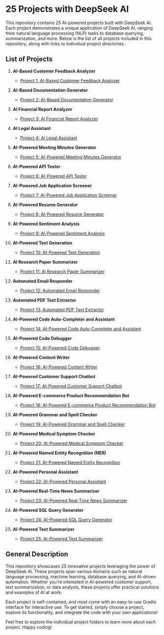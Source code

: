 
# 25 Projects with DeepSeek AI

This repository contains 25 AI-powered projects built with DeepSeek AI. Each project demonstrates a unique application of DeepSeek AI, ranging from natural language processing (NLP) tasks to database querying, summarization, and more. Below is the list of all projects included in this repository, along with links to individual project directories.

## List of Projects

1. **AI-Based Customer Feedback Analyzer**
   - [Project 1: AI-Based Customer Feedback Analyzer](./25-projects-with-deepseek-r1/AI-Based-Customer-Feedback-Analyzer/)

2. **AI-Based Documentation Generator**
   - [Project 2: AI-Based Documentation Generator](./25-projects-with-deepseek-r1/AI-Based-Documnitation-Genrator/)

3. **AI Financial Report Analyzer**
   - [Project 3: AI Financial Report Analyzer](./25-projects-with-deepseek-r1/AI-Financial-Report-Analyzer/)

4. **AI Legal Assistant**
   - [Project 4: AI Legal Assistant](./25-projects-with-deepseek-r1/AI-Legal-Assistant/)

5. **AI-Powered Meeting Minutes Generator**
   - [Project 5: AI-Powered Meeting Minutes Generator](./25-projects-with-deepseek-r1/AI-Pased-Meeting-Minutes-Generator/)

6. **AI-Powered API Tester**
   - [Project 6: AI-Powered API Tester](./25-projects-with-deepseek-r1/AI-Powered-API-Tester/)

7. **AI-Powered Job Application Screener**
   - [Project 7: AI-Powered Job Application Screener](./25-projects-with-deepseek-r1/AI-Powered-Job-Application-Screener/)

8. **AI-Powered Resume Generator**
   - [Project 8: AI-Powered Resume Generator](./25-projects-with-deepseek-r1/AI-Powered-Resume-Generator/)

9. **AI-Powered Sentiment Analysis**
   - [Project 9: AI-Powered Sentiment Analysis](./25-projects-with-deepseek-r1/AI-Powered-Sentiment-Analysis/)

10. **AI-Powered Text Generation**
    - [Project 10: AI-Powered Text Generation](./25-projects-with-deepseek-r1/AI-Powered-Text-Generation/)

11. **AI Research Paper Summarizer**
    - [Project 11: AI Research Paper Summarizer](./25-projects-with-deepseek-r1/AI-Research-Paper-Summraizer/)

12. **Automated Email Responder**
    - [Project 12: Automated Email Responder](./25-projects-with-deepseek-r1/Automated-Email-Responder/)

13. **Automated PDF Text Extractor**
    - [Project 13: Automated PDF Text Extractor](./25-projects-with-deepseek-r1/Automated-PDF-Text-Extractor/)

14. **AI-Powered Code Auto-Completer and Assistant**
    - [Project 14: AI-Powered Code Auto-Completer and Assistant](./25-projects-with-deepseek-r1/Code-Auto-Completer-and-Assistant/)

15. **AI-Powered Code Debugger**
    - [Project 15: AI-Powered Code Debugger](./25-projects-with-deepseek-r1/Code-Debugger-AI/)

16. **AI-Powered Content Writer**
    - [Project 16: AI-Powered Content Writer](./25-projects-with-deepseek-r1/Content-Writer-AI/)

17. **AI-Powered Customer Support Chatbot**
    - [Project 17: AI-Powered Customer Support Chatbot](./25-projects-with-deepseek-r1/Customer-Support-Chatbot/)

18. **AI-Powered E-commerce Product Recommendation Bot**
    - [Project 18: AI-Powered E-commerce Product Recommendation Bot](./25-projects-with-deepseek-r1/E-commerce-Product-Recommendation-Bot/)

19. **AI-Powered Grammar and Spell Checker**
    - [Project 19: AI-Powered Grammar and Spell Checker](./25-projects-with-deepseek-r1/Grammer-and-Spell-Checker-with-DeepSeek-AI/)

20. **AI-Powered Medical Symptom Checker**
    - [Project 20: AI-Powered Medical Symptom Checker](./25-projects-with-deepseek-r1/Medical-Symptom-Checker/)

21. **AI-Powered Named Entity Recognition (NER)**
    - [Project 21: AI-Powered Named Entity Recognition](./25-projects-with-deepseek-r1/Named-Entity-Recognition/)

22. **AI-Powered Personal Assistant**
    - [Project 22: AI-Powered Personal Assistant](./25-projects-with-deepseek-r1/Personal-AI-Assistant/)

23. **AI-Powered Real-Time News Summarizer**
    - [Project 23: AI-Powered Real-Time News Summarizer](./25-projects-with-deepseek-r1/Real-Time-AI-News-Summarizer/)

24. **AI-Powered SQL Query Generator**
    - [Project 24: AI-Powered SQL Query Generator](./25-projects-with-deepseek-r1/SQL-Query-Generator/)

25. **AI-Powered Text Summarizer**
    - [Project 25: AI-Powered Text Summarizer](./25-projects-with-deepseek-r1/Text-Summarizer-with-DeepSeek-AI/)

## General Description

This repository showcases 25 innovative projects leveraging the power of DeepSeek AI. These projects span various domains such as natural language processing, machine learning, database querying, and AI-driven automation. Whether you're interested in AI-powered customer support, text summarization, or data analysis, these projects offer practical solutions and examples of AI at work.

Each project is self-contained, and most come with an easy-to-use Gradio interface for interactive use. To get started, simply choose a project, explore its functionality, and integrate the code with your own applications!

Feel free to explore the individual project folders to learn more about each project. Happy coding!

